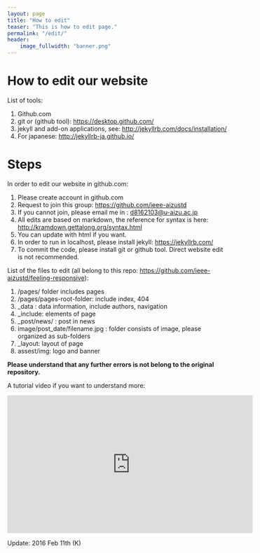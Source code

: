 ```yaml
---
layout: page
title: "How to edit"
teaser: "This is how to edit page."
permalink: "/edit/"
header:
    image_fullwidth: "banner.png"
---
```

# How to edit our website
List of tools:

1. Github.com
2. git or (github tool): <https://desktop.github.com/>
3. jekyll and add-on applications, see: <http://jekyllrb.com/docs/installation/>
4. For japanese: <http://jekyllrb-ja.github.io/>

# Steps
In order to edit our website in github.com:

1. Please create account in github.com 
2. Request to join this group: <https://github.com/ieee-aizustd> 
3. If you cannot join, please email me in : <d8162103@u-aizu.ac.jp>
4. All edits are based on markdown, the reference for syntax is here: <http://kramdown.gettalong.org/syntax.html>
5. You can update with html if you want.
5. In order to run in localhost, please install jekyll: <https://jekyllrb.com/>
6. To commit the code, please install git or github tool. Direct website edit is not recommended.

List of the files to edit (all belong to this repo: <https://github.com/ieee-aizustd/feeling-responsive>):

1. /pages/ folder includes pages
2. /pages/pages-root-folder: include index, 404
3. _data : data information, include authors, navigation
4. _include: elements of page
5. _post/news/ : post in news
6. image/post_date/filename.jpg : folder consists of image, please organized as sub-folders
7. _layout: layout of page
8. assest/img: logo and banner


**Please understand that any further errors is not belong to the original repository.**

A tutorial video if you want to understand more:

<iframe width="560" height="315" src="https://www.youtube.com/embed/iWowJBRMtpc" frameborder="0" allowfullscreen></iframe>

Update: 2016 Feb 11th (K)
